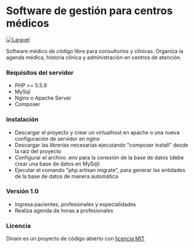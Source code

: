 # Software de gestión para centros médicos

[![Laravel](https://img.shields.io/badge/Powered%20by-Laravel-orange.svg?style=flat)](https://www.laravel.com/)

Software médico de código libre para consultorios y clínicas. Organiza la agenda médica, historia clínica y administración en centros de atención.

### Requisitos del servidor
   - PHP >= 5.5.9
   - MySql 
   - Nginx o Apache Server
   - Composer 
   
### Instalación
   - Descargar el proyecto y crear un virtualhost en apache o una nueva configuración de servidor en nginx
   - Descargar las librerías necesarias  ejecutando "composer install" desde la raíz del proyecto
   - Configurar el archivo .env para la conexión de la base de datos (debe crear una base de datos en MySql)
   - Ejecutar el comando "php artisan migrate", para generar las entidades de la base de datos de manera automática
  
### Versión 1.0 
   - Ingresa pacientes, profesionales y especialidades
   - Realiza agenda de horas a profesionales

### Licencia 

Dinam es un proyecto de código abierto con <a href="http://opensource.org/licenses/MIT">licencia MIT</a>

